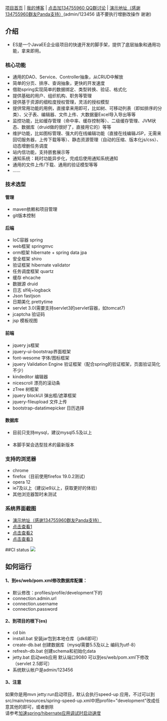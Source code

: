 <a href="http://zhangkaitao.github.io/es/" target="_blank">项目首页</a>
|
<a href="http://jinnianshilongnian.iteye.com/" target="_blank">我的博客</a> | <a href="http://url.cn/MViZN0">点击加134755960 QQ群讨论</a> | <a href="http://demo.kaifazhe.me/es/admin/index" target="_blank">演示地址（感谢134755960群友Panda支持）</a>(admin/123456 请不要执行增删改操作 谢谢)


## 介绍
* ES是一个JavaEE企业级项目的快速开发的脚手架，提供了底层抽象和通用功能，拿来即用。

### 核心功能
* 通用的DAO、Service、Controller抽象，从CRUD中解放
* 简单的分页、排序、查询抽象，更快的开发速度
* 借助spring实现简单的数据绑定、类型转换、验证、格式化
* 提供基础的用户、组织机构、职务等管理
* 提供基于资源的细粒度授权管理，灵活的授权模型
* 提供常用功能的用例，直接拿来用即可，比如树、可移动列表（即如排序的分类）、父子表、编辑器、文件上传、大数据量Excel导入导出等等
* 监控功能，比如缓存管理（命中率、缓存控制等）、二级缓存管理、JVM状态、数据库（druid做的很好了，直接用它的）等等
* 维护功能，比如图标管理、强大的在线编辑功能（直接在线编辑JSP，无需来回切服务器，上传下载等等）、静态资源管理（自动的压缩、版本化js/css）、动态增删任务调度
* 站内信功能，支持嵌套展示等
* 通知系统：耗时功能异步化，完成后使用通知系统通知
* 通用的文件上传/下载、通用的验证模型等等
* ……

### 技术选型

#### 管理
* maven依赖和项目管理
* git版本控制

#### 后端
* IoC容器 spring
* web框架 springmvc
* orm框架 hibernate + spring data jpa
* 安全框架 shiro
* 验证框架 hibernate validator
* 任务调度框架 quartz
* 缓存 ehcache
* 数据源 druid
* 日志 slf4j+logback
* Json fastjson
* 日期美化 prettytime
* servlet 3.0(需要支持servlet3的servlet容器，如tomcat7)
* jcaptcha 验证码
* jsp 模板视图

#### 前端
* jquery js框架
* jquery-ui-bootstrap界面框架
* font-wesome 字体/图标框架
* jquery Validation Engine 验证框架（配合spring的验证框架，页面验证简化不少）
* kindeditor 编辑器
* nicescroll 漂亮的滚动条
* zTree 树框架
* jquery blockUI 弹出框/遮罩框架
* jquery-fileupload 文件上传
* bootstrap-datatimepicker 日历选择

#### 数据库
 * 目前只支持mysql，建议mysql5.5及以上

####
 * 本脚手架会选型技术的最新版本

### 支持的浏览器
 * chrome
 * firefox（目前使用firefox 19.0.2测试）
 * opera 12
 * ie7及以上（建议ie9以上，获取更好的体验）
 * 其他浏览器暂时未测试

### 系统界面截图
* <a href="http://demo.kaifazhe.me/es/admin/index" target="_blank">演示地址（感谢134755960群友Panda支持）</a>
* <a href="https://github.com/zhangkaitao/es/blob/master/src/support/img/1.PNG?raw=true" target="_blank">点击查看1</a>
* <a href="https://github.com/zhangkaitao/es/blob/master/src/support/img/2.PNG?raw=true" target="_blank">点击查看2</a>
* <a href="https://github.com/zhangkaitao/es/blob/master/src/support/img/3.PNG?raw=true" target="_blank">点击查看3</a>


##CI status
<a href="https://travis-ci.org/zhangkaitao/es"><img src="https://travis-ci.org/zhangkaitao/es.png"/></a>


## 如何运行

#### 1、到es/web/pom.xml修改数据库配置：
*  默认修改：profiles/profile/development下的
*  connection.admin.url
*  connection.username
*  connection.password

#### 2、到项目的根下(es)
* cd bin
* install.bat 安装jar包到本地仓库（jdk6即可）
* create-db.bat 创建数据库（mysql需要5.5及以上 编码为utf-8）
* refresh-db.bat 创建schema和初始化data
* jetty.bat 启动web应用 默认端口9080 可以到es/web/pom.xml下修改（servlet 2.5即可）
* 系统默认帐户是admin/123456

#### 3、注意
如果你是用mvn jetty:run启动项目，默认会执行speed-up 应用，不过可以到src/main/resources/spring-speed-up.xml中把profile="development"改成任意其他的即可，或者删除<br/>
请参考<a href='http://jinnianshilongnian.iteye.com/blog/1883013'>加速spring/hibernate应用调试时启动速度</a>
